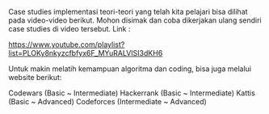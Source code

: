 Case studies implementasi teori-teori yang telah kita pelajari bisa dilihat pada video-video berikut. Mohon disimak dan coba dikerjakan ulang sendiri case studies di video tersebut.
Link :

https://www.youtube.com/playlist?list=PLOKy8nkyzcfbfyx6F_MYuRALVISI3dKH6

Untuk makin melatih kemampuan algoritma dan coding, bisa juga melalui website berikut:

Codewars (Basic ~ Intermediate)
Hackerrank (Basic ~ Intermediate)
Kattis (Basic ~ Advanced)
Codeforces (Intermediate ~ Advanced)
